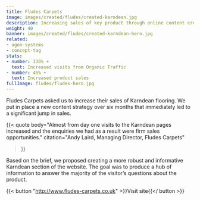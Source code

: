 ```yaml
---
title: Fludes Carpets
image: images/created/fludes/created-karndean.jpg
description: Increasing sales of key product through online content creation.
weight: 40
banner: images/created/fludes/created-karndean-hero.jpg
related:
- agon-systems
- concept-tag
stats:
- number: 136% +
  text: Increased visits from Organic Traffic
- number: 45% + 
  text: Increased product sales
fullImage: fludes/fludes-hero.jpg
---
```


Fludes Carpets asked us to increase their sales of Karndean flooring. We put in place a new content strategy over six months that immediately led to a significant jump in sales.

{{< quote
	body="Almost from day one visits to the Karndean pages increased and the enquiries we had as a result were firm sales opportunities."
	citation="Andy Laird, Managing Director, Fludes Carpets"
>}}

Based on the brief, we proposed creating a more robust and informative Karndean section of the website. The goal was to produce a hub of information to answer the majority of the visitor’s questions about the product.

{{< button "http://www.fludes-carpets.co.uk" >}}Visit site{{</ button >}}
